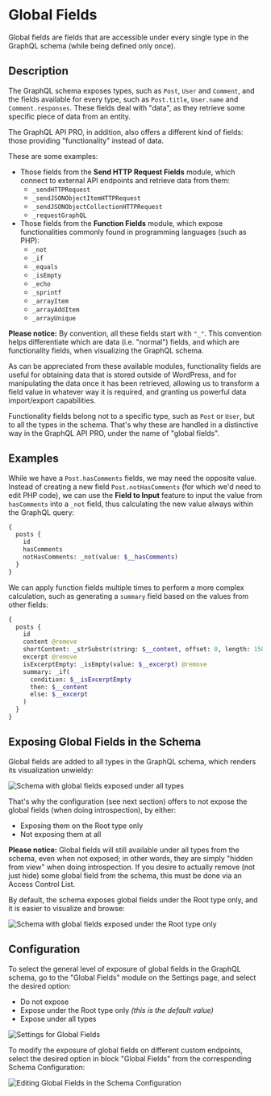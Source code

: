 # Global Fields

Global fields are fields that are accessible under every single type in the GraphQL schema (while being defined only once).

## Description

The GraphQL schema exposes types, such as `Post`, `User` and `Comment`, and the fields available for every type, such as `Post.title`, `User.name` and `Comment.responses`. These fields deal with "data", as they retrieve some specific piece of data from an entity.

The GraphQL API PRO, in addition, also offers a different kind of fields: those providing "functionality" instead of data.

These are some examples:

- Those fields from the **Send HTTP Request Fields** module, which connect to external API endpoints and retrieve data from them:
  - `_sendHTTPRequest`
  - `_sendJSONObjectItemHTTPRequest`
  - `_sendJSONObjectCollectionHTTPRequest`
  - `_requestGraphQL`
- Those fields from the **Function Fields** module, which expose functionalities commonly found in programming languages (such as PHP):
  - `_not`
  - `_if`
  - `_equals`
  - `_isEmpty`
  - `_echo`
  - `_sprintf`
  - `_arrayItem`
  - `_arrayAddItem`
  - `_arrayUnique`

**Please notice:** By convention, all these fields start with `"_"`. This convention helps differentiate which are data (i.e. "normal") fields, and which are functionality fields, when visualizing the GraphQL schema.

As can be appreciated from these available modules, functionality fields are useful for obtaining data that is stored outside of WordPress, and for manipulating the data once it has been retrieved, allowing us to transform a field value in whatever way it is required, and granting us powerful data import/export capabilities.

Functionality fields belong not to a specific type, such as `Post` or `User`, but to all the types in the schema. That's why these are handled in a distinctive way in the GraphQL API PRO, under the name of "global fields".

## Examples

While we have a `Post.hasComments` fields, we may need the opposite value. Instead of creating a new field `Post.notHasComments` (for which we'd need to edit PHP code), we can use the **Field to Input** feature to input the value from `hasComments` into a `_not` field, thus calculating the new value always within the GraphQL query:

```graphql
{
  posts {
    id
    hasComments
    notHasComments: _not(value: $__hasComments)
  }
}
```

We can apply function fields multiple times to perform a more complex calculation, such as generating a `summary` field based on the values from other fields:

```graphql
{
  posts {
    id
    content @remove
    shortContent: _strSubstr(string: $__content, offset: 0, length: 150) @remove
    excerpt @remove
    isExcerptEmpty: _isEmpty(value: $__excerpt) @remove
    summary: _if(
      condition: $__isExcerptEmpty
      then: $__content
      else: $__excerpt
    )
  }
}
```

## Exposing Global Fields in the Schema

Global fields are added to all types in the GraphQL schema, which renders its visualization unwieldy:

![Schema with global fields exposed under all types](../../images/schema-with-global-fields-under-all-types.png "Schema with global fields exposed under all types")

That's why the configuration (see next section) offers to not expose the global fields (when doing introspection), by either:

- Exposing them on the Root type only
- Not exposing them at all

**Please notice:** Global fields will still available under all types from the schema, even when not exposed; in other words, they are simply "hidden from view" when doing introspection. If you desire to actually remove (not just hide) some global field from the schema, this must be done via an Access Control List.

By default, the schema exposes global fields under the Root type only, and it is easier to visualize and browse:

![Schema with global fields exposed under the Root type only](../../images/schema-with-global-fields-under-root-type-only.png "Schema with global fields exposed under the Root type only")

## Configuration

To select the general level of exposure of global fields in the GraphQL schema, go to the "Global Fields" module on the Settings page, and select the desired option:

- Do not expose
- Expose under the Root type only _(this is the default value)_
- Expose under all types

![Settings for Global Fields](../../images/settings-global-fields.png "Settings for Global Fields")

To modify the exposure of global fields on different custom endpoints, select the desired option in block "Global Fields" from the corresponding Schema Configuration:

![Editing Global Fields in the Schema Configuration](../../images/schema-config-global-fields.png "Editing Global Fields in the Schema Configuration")
